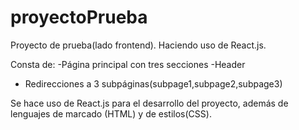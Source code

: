# proyectoPrueba
Proyecto de prueba(lado frontend). Haciendo uso de React.js.

Consta de:
-Página principal con tres secciones
-Header
- Redirecciones a 3 subpáginas(subpage1,subpage2,subpage3)

Se hace uso de React.js para el desarrollo del proyecto, además de lenguajes de marcado (HTML) y de estilos(CSS).
